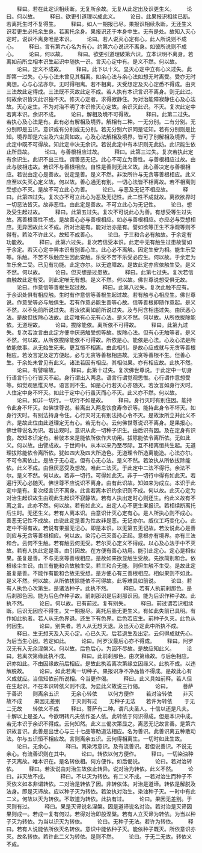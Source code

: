 <!-- { "loadSidebar": true } -->
　　释曰。若在此定识相续断。无复所余故。无复从此定出及识更生义。
　　论曰。何以故。
　　释曰。欲更引道理以成此义。
　　论曰。此果报识相续已断。若离托生时不复得生。
　　释曰。如人一期报已尽。果报识相续永断。无还生义识若更生必托余生身。若离托余身。果报识还于本身中生。无有是处。故知入灭心定时。说识不离身唯是本识。
　　论曰。若人说灭心定有心。此人所说则不成心。
　　释曰。言有第六心名为有心。约第六心说识不离身。如彼所说则不成心。
　　论曰。何以故。
　　释曰。欲更引道理破第六识。立本识明不离身。若离如前所立相本识生起识中随执一识。言灭心定中有。是义不然。何以故。
　　论曰。定义不成故。
　　释曰。此下以十义。显灭心定中立有心义过失。此即第一过失。心与心法未曾见其相离。如余心法与余心法如想无时离受。受亦无时离想。心与心法亦尔。无时得相离。若不相离。灭受想定及灭心定悉不得成。由灭三法故此定得成。三法既不灭故此定不成。若人执有本识言识不离身。则无此过。何故余识皆灭此识独不灭。修灭心定者。求得寂静住。为对治能障寂静住心及心法故。灭心定生。不为对治不明了本识修灭心定故。余识灭此识。不灭。复次此定中若离本识。余识不成。
　　论曰。解相及境不可得故。
　　释曰。此第二过失。若执心及心法是有。此有必有解相及境界。解相有二种。一无分别。二有分别。无分别即是五识。意识或有分别或无分别。若无分别六识同是证知。若有分别则是比知。境界即是六尘及六尘真如故。心及心法解相及境界。皆可了别解相及境界。于此定中既不可得故。知此定中决无余识。若说此定中有本识则无此妨。此识能生依止所显故。
　　论曰。与善根相应过故。
　　释曰。此第三过失。复次若执此定有余识生。此识不出三性。谓善恶无记。此心不可立为善性。与善根相应过故。由此与彼相违故。若识不与善根相应。自性是善则无此义故。此心善决定与善根相应。若说由定心是善故。说定是善。是义不然。非汝所许与无贪等善根相应。此义应至以失灭心定义故。何以故。善心通无有别。一切心法皆不相离故。若不相离则受想亦不灭。是故不可立此心为善。
　　论曰。与恶及无记不相应故。
　　释曰。此第四过失。复次亦不可立此心为恶及无记性。此二性不成就故。离欲欲界时一切恶法皆灭。故非恶性。由此定是善故。不可立此心为无记性。
　　论曰。想及受生起过故。
　　释曰。此第五过失。复次不可说此心为善。有想受等生过失故。离善根善性不成。是故善心必与善根相应。如必与善根相应。亦应必与受想相应。无异因故此义不成。所对治是有。能对治亦是有。譬如欲等正生不净观等则不得有。若汝不许此义。故知不成善心。
　　论曰。于三和合必有触故。于余定有功能故。
　　释曰。此第六过失。复次若信受本识。此定中无有触生过患故譬如于余定。若灭心定中异本识有别善心生。此心必不离触。因定生安为相。能生乐受等。乐触。不苦不乐触应生因此安触。乐受不苦不乐受必应生。何以故。于余定为生乐舍二受。已见有功能。此定亦尔。以无遮障故。是故此定亦应依触生受。是义不然。何以故。
　　论曰。但灭想是过患故。
　　释曰。此第七过失。复次若信由触故此定有受。则此定唯无有想。是义不然。何以故。佛世尊说想受俱无故。
　　论曰。作意信等善根生起过故。
　　释曰。此第八过失。复次此触不应有。于余识处俱有相应触。生时有作意信等善根生起过故。若有触与心相应生。佛世尊说。作意受等必与触俱生。若有作意必能生善等心故。信等善根即随作意起。是义不然。以不免前所说过失。若汝欲离如前所说过失。及与阿含相违过失。由厌恶心法。是故但拔除心法故。此定唯有心无有心法。是义不然。何以故。从所依拔除能依。无道理故。
　　论曰。拔除能依。离所依不可得故。
　　释曰。此第九过失。复次若汝言由此定方便中厌恶触受想等故。拔除心法。但有心无触等者。是义不然。何以故。从所依拔除能依不可得故。所依是心。能依是心法。心及心法是所依能依事。从无始生死来。更互恒不相离。由此相引。是故心应成就与无贪等善根相应。若汝言定及定方便起。必与无贪等善根相违故。无贪等善根不生。但善心生。于余处未曾见有此义。诸法若因有相应。其相似果。亦有相应故。此执不然。
　　论曰。有譬喻故。
　　释曰。此第十过失。复次佛世尊说。于此定中一切身行语言行心行皆灭不起。身行谓出入两息。语言行谓觉观思惟。心行谓作意想受等。如觉观思惟灭尽。语言则不生。如是心行若灭心亦随灭。若汝言如身行灭时。人住定中身不坏灭。如此于定中心行虽灭而心不灭。此义亦不然。何以故。
　　论曰。如非一切行。一切行不如是故。
　　释曰。身行灭时有别住因。能持令此身不坏灭。如佛世尊说。若离出入两息饮食寿命识等。能持此身令不坏灭。如身行灭时。有别法持身令住。心行灭时无有别法持心令不灭。是故汝所立并此义不齐。是故此位由此道理定无有心。若无有心。云何佛世尊说识不离身。是果报心。佛世尊说名为识。若出观时。意识从此一切种子识生。由后识有因。及在定身有识食。故知本识定有。若彼本来是能依所依作大功用。拔除能依令离所依。无如此义。何以故。由譬成故。于世间中。从本以来乃至尽际。互不相离恒共生起。无道理拔除能依令离所依。犹如四大及四大所造色。无道理令所造离能造。心法亦尔。不可令离依止。是故于无心定。但有心无心法。是义不然。若汝执从所依拔除能依。此义不成。由但厌恶受及想故。唯此二法灭。于此定中二法不得行。余法不尔。是义不然。何以故。若非一切行。可得如此灭。非于一切行中得有如此灭。若遍行灭心必随灭。佛世尊不应说识不离身。由有此识故。知如来为成立。本识于此定中是有。复次经言识不离身。此言若离本识约余识则不成。何以故。此灭心定为对治生起识故生由观此生起识不寂静故。若有人执出定时心则还生。约此义故有不离之言。此亦不然。何以故。若有如此义。出定人心不更生果报识。若相续断离托后生时。无还生义。若有人离本识。由意识计灭心定有心。是人所执心则不成心。善恶无记性不成故。由说此定是善为性故非是恶。无记亦尔。威仪工巧变化心。此定中不得有故。若说有果报无记心。即是本识。以无第五无记故。若汝说此心是善则应与无贪等善根相应。何以故。染污心已灭善心正起。意根亦有境界。亦有三法和合。云何不生触。若有触云何无受。若尔灭心定义不得成。以心及心法于中不灭故。若有人执此定是善。由引因故。在方便有善心功用。能引此定心。定心是相似果。虽复是善。不与无贪等善根相应。是故如来欲显触生受故。先欲简别和合。依根缘尘生识。由三有能和合故触生受。若三和合无能。则但生触不生受。是故此定虽复是善。不能作有能和合故无受想。是方便心有三善根相应。相似果则不如此。是义不然。何以故。从所依拔除能依不可得故。此等难具如前说。
　　论曰。若有人执色心次第生。是诸法种子。此执不然。
　　释曰。若有人执前刹那色。是后刹那色因。能为后色作种子故。前刹那识是后刹那识因。能为后识作种子故。此执不然。
　　论曰。何以故。已有前过。复有别失。
　　释曰。前过谓若识相续断。后识无因应不得生。又一期报尽。离托后胎无更生义。有如此失前已具明。有作如此执者。若人从无色界退。还生下有色界。后色若应生。前种子久灭。此色从何因生。
　　论曰。别失者。若人从无想天退。及出灭心定此中所执不成。
　　释曰。生无想天及入灭心定。心已久灭。后若退生及出定。云何得成就先心。为后当生心因。若定如此。
　　论曰。阿罗汉最后心亦不得成。
　　释曰。阿罗汉无有入无余涅槃义。何以故。后色后心。为因不尽故。是故应知此义。
　　论曰。若离次第缘此执不成。
　　释曰。此前刹那色。由次第缘故。与后色相应。识亦如此。不由因缘故前后相应。是故此执若离次第缘立因缘义。此执不成。以违解脱故。
　　论曰。如此若离一切种子。果报识净不净品皆不得成。是故此心有义成就应。当信知依前所说相。今当更作偈。
　　释曰。此义具如前释。若人但在生起识。不在本识转依义则不成。为显此义故说三行偈。
　　论曰。
　　菩萨于善识　　则离余五识
　　无余心转依　　以何方便作
　　若对治转依　　非灭故不成
　　果因无差别　　于灭则有过
　　无种子无法　　若许为转依
　　于无二无故　　转依义不成
　　释曰。菩萨有二种。谓凡夫圣人。十信以还是凡夫。十解以上是圣人。今欲明转凡夫依作圣人依。此转依于何识得成。但是本识中成。若无本识于余识不得成。云何知然。此义三偈次第显之。离恶无记故言善。是第六识故言识。此善是出世心与三十七品等助道法相应。名为善识。此善识离五种散动法。尔与五识恒不相应故。言则离余五识。云何得相离生。一切时如此生故。
　　论曰。无余心。
　　释曰。离染污意识。及有流善识。若但说善识。不说无余心。有流善识则在其中。
　　论曰。转依以何方便作。
　　释曰。一切染浊种子灭离故。唯本识在。是名转依相。何方便作。如后偈说。
　　论曰。若对治转依。
　　释曰。若汝说由对治生故依止转异。说对治为转依。此义不然。
　　论曰。非灭故不成。
　　释曰。不以灭为转依。有二义不成。一若对治生而种子不灭依义如本非谓转依。二对治是转依了因。非转依体。对治是道谛。转依是解脱及法身。即是灭谛故。应以种子灭为转依。若汝执对治生。染浊种子灭。一时中有此二义。何故以灭为转依。不取道为转依。此执有过。
　　论曰。果因无差别。于灭则有过。
　　释曰。果是灭谛说名涅槃。因是道谛说名对治。若对治是灭谛因果则成一。若成一复有何过。若得对治即般涅槃。若有人立灭谛为转依。为当以种子灭为转依。为当以识灭为转依。
　　论曰。无种子无法。若许为转依。
　　释曰。若有人说能依所依灭名转依。意识中能依种子灭。能依种子既灭。所依意识亦灭。故名转依。若许此二义为转依。是则不然。
　　论曰。于无二无故。转依义不成。
